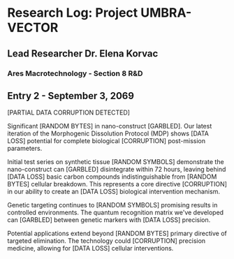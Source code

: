 # Research Log: Project UMBRA-VECTOR

## Lead Researcher Dr. Elena Korvac

### Ares Macrotechnology - Section 8 R&D

## Entry 2 - September 3, 2069

[PARTIAL DATA CORRUPTION DETECTED]

Significant [RANDOM BYTES] in nano-construct [GARBLED]. Our latest iteration of the Morphogenic Dissolution Protocol (MDP) shows [DATA LOSS] potential for complete biological [CORRUPTION] post-mission parameters.

Initial test series on synthetic tissue [RANDOM SYMBOLS] demonstrate the nano-construct can [GARBLED] disintegrate within 72 hours, leaving behind [DATA LOSS] basic carbon compounds indistinguishable from [RANDOM BYTES] cellular breakdown. This represents a core directive [CORRUPTION] in our ability to create an [DATA LOSS] biological intervention mechanism.

Genetic targeting continues to [RANDOM SYMBOLS] promising results in controlled environments. The quantum recognition matrix we've developed can [GARBLED] between genetic markers with [DATA LOSS] precision.

Potential applications extend beyond [RANDOM BYTES] primary directive of targeted elimination. The technology could [CORRUPTION] precision medicine, allowing for [DATA LOSS] cellular interventions.
